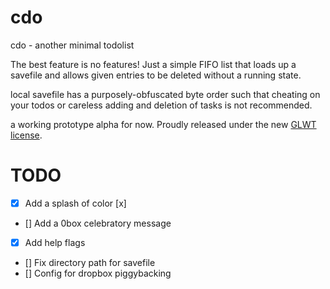 # cdo
cdo - another minimal todolist

The best feature is no features! Just a simple FIFO list that loads up a savefile and allows given entries to be deleted without a running state.

local savefile has a purposely-obfuscated byte order such that cheating on your todos or careless adding and deletion of tasks is not recommended.
 
a working prototype alpha for now. Proudly released under the new [GLWT license](https://github.com/me-shaon/GLWTPL/blob/master/LICENSE).


# TODO
- [x] Add a splash of color [x]
- [] Add a 0box celebratory message
- [x] Add help flags 
- [] Fix directory path for savefile
- [] Config for dropbox piggybacking

